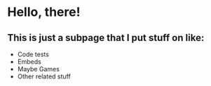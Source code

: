 # Hello, there!
## This is just a subpage that I put stuff on like:
- Code tests
- Embeds
- Maybe Games
- Other related stuff

